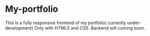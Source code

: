 # My-portfolio
This is a fully responsive frontend of my portfolio( currently under-development) Only with HTML5 and CSS. Backend will coming soon.  
